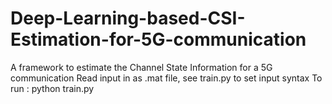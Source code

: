 # Deep-Learning-based-CSI-Estimation-for-5G-communication
A framework to estimate the Channel State Information for a 5G communication
Read input in as .mat file, see train.py to set input syntax
To run : python train.py
